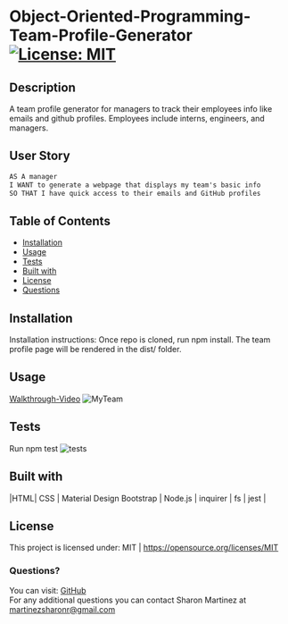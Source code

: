 # Object-Oriented-Programming-Team-Profile-Generator   [![License: MIT](https://img.shields.io/badge/License-MIT-yellow.svg)](https://opensource.org/licenses/MIT)

## Description
A team profile generator for managers to track their employees info like emails and github profiles.
Employees include interns, engineers, and managers.

  ## User Story

```md
AS A manager
I WANT to generate a webpage that displays my team's basic info
SO THAT I have quick access to their emails and GitHub profiles
```

  ## Table of Contents

  * [Installation](#Installation)
  * [Usage](#Usage)
  * [Tests](#Tests)
  * [Built with](#Built-with)
  * [License](#License)
  * [Questions](#Questions)
  
  ## Installation
  Installation instructions: Once repo is cloned, run npm install.
  The team profile page will be rendered in the dist/ folder.

  ## Usage 
 [Walkthrough-Video](https://drive.google.com/file/d/17vqqy4XrghY_7fA9L2BEJYjxIgDT2Xea/view)
![MyTeam](https://user-images.githubusercontent.com/30086519/113645789-06b62c00-9634-11eb-90df-4d9d3674667b.png)
  
  ## Tests
  Run npm test
![tests](https://user-images.githubusercontent.com/30086519/112739289-9b77a600-8f1f-11eb-91a2-3b9df286ac9d.png)
  ## Built with
 |HTML| CSS | Material Design Bootstrap | Node.js | inquirer | fs | jest |

  ## License 
  This project is licensed under: MIT | https://opensource.org/licenses/MIT

  ### Questions?
  You can visit: [GitHub](https://github.com/Sharon1106)  
  For any additional questions you can contact Sharon Martinez at martinezsharonr@gmail.com
